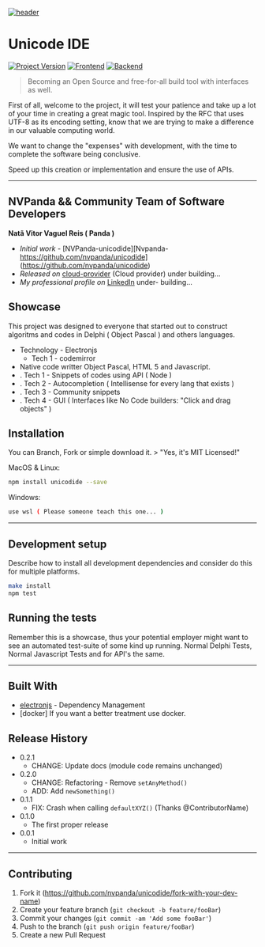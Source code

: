 [![header][header-url]][header-link]

# Unicode IDE
[![Project Version][version-image]][version-url]
[![Frontend][Frontend-image]][Frontend-url]
[![Backend][Backend-image]][Backend-url]

> Becoming an Open Source and free-for-all build tool with interfaces as well.

First of all, welcome to the project, it will test your patience and take up a lot of your time in creating a great magic tool.
Inspired by the RFC that uses UTF-8 as its encoding setting, know that we are trying to make a difference in our valuable computing world.

We want to change the "expenses" with development, with the time to complete the software being conclusive.

Speed up this creation or implementation and ensure the use of APIs.

---
## NVPanda && Community Team of Software Developers

**Natã Vitor Vaguel Reis ( Panda )** 
* *Initial work* - [NVPanda-unicodide][Nvpanda-https://github.com/nvpanda/unicodide] (https://github.com/nvpanda/unicodide)
* *Released on* [cloud-provider][cloud-provider-url] (Cloud provider) under building...
* *My professional profile on* [LinkedIn][linkedin-url] under- building...

## Showcase

This project was designed to everyone that started out to construct algoritms and codes in Delphi ( Object Pascal ) and others languages.

* Technology - Electronjs
  * Tech 1 - codemirror
* Native code writter Object Pascal, HTML 5 and Javascript.
* . Tech 1 - Snippets of codes using API ( Node )
* . Tech 2 - Autocompletion ( Intellisense for every lang that exists )
* . Tech 3 - Community snippets
* . Tech 4 - GUI ( Interfaces like No Code builders: "Click and drag objects" )

## Installation

You can Branch, Fork or simple download it. > "Yes, it's MIT Licensed!"

MacOS & Linux:

```sh
npm install unicodide --save
```

Windows:

```sh
use wsl ( Please someone teach this one... )
```

---

## Development setup

Describe how to install all development dependencies and consider do this for multiple platforms.  

```sh
make install
npm test
```

## Running the tests

Remember this is a showcase, thus your potential employer might want to see an automated test-suite of some kind up running.
Normal Delphi Tests, Normal Javascript Tests and for API's the same.

---

## Built With

* [electronjs](https://electronjs.org) - Dependency Management
* [docker] If you want a better treatment use docker.

## Release History

* 0.2.1
    * CHANGE: Update docs (module code remains unchanged)
* 0.2.0
    * CHANGE: Refactoring - Remove `setAnyMethod()`
    * ADD: Add `newSomething()`
* 0.1.1
    * FIX: Crash when calling `defaultXYZ()` (Thanks @ContributorName)
* 0.1.0
    * The first proper release
* 0.0.1
    * Initial work

---

## Contributing

1. Fork it (<https://github.com/nvpanda/unicodide/fork-with-your-dev-name>)
2. Create your feature branch (`git checkout -b feature/fooBar`)
3. Commit your changes (`git commit -am 'Add some fooBar'`)
4. Push to the branch (`git push origin feature/fooBar`)
5. Create a new Pull Request

<!-- Markdown link & img dfn's -->

[header-url]: github-template.png
[header-link]: https://github.com/alexandrerosseto

[repository-url]: https://github.com/alexandrerosseto/wbshopping

[cloud-provider-url]: https://wbshopping.herokuapp.com

[linkedin-url]: https://www.linkedin.com/in/alexandrerosseto

[wiki]: https://github.com/yourname/yourproject/wiki

[version-image]: https://img.shields.io/badge/Version-1.0.0-brightgreen?style=for-the-badge&logo=appveyor
[version-url]: https://img.shields.io/badge/version-1.0.0-green
[Frontend-image]: https://img.shields.io/badge/Frontend-Ionic-blue?style=for-the-badge
[Frontend-url]: https://img.shields.io/badge/Frontend-Ionic-blue?style=for-the-badge
[Backend-image]: https://img.shields.io/badge/Backend-Java%208-important?style=for-the-badge
[Backend-url]: https://img.shields.io/badge/Backend-Java%208-important?style=for-the-badge
